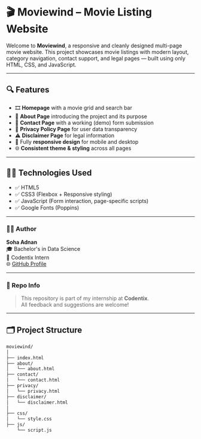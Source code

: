 # 🎬 Moviewind – Movie Listing Website

Welcome to **Moviewind**, a responsive and cleanly designed multi-page movie website. This project showcases movie listings with modern layout, category navigation, contact support, and legal pages — built using only HTML, CSS, and JavaScript.

---

## 🔍 Features

- 🎞️ **Homepage** with a movie grid and search bar  
- 🧾 **About Page** introducing the project and its purpose  
- 📩 **Contact Page** with a working (demo) form submission  
- 🔐 **Privacy Policy Page** for user data transparency  
- ⚠️ **Disclaimer Page** for legal information  
- 📱 Fully **responsive design** for mobile and desktop  
- 🌐 **Consistent theme & styling** across all pages

---

## 🧑‍💻 Technologies Used

- ✅ HTML5  
- ✅ CSS3 (Flexbox + Responsive styling)  
- ✅ JavaScript (Form interaction, page-specific scripts)  
- ✅ Google Fonts (Poppins)

---

### 👩‍💻 Author

**Soha Adnan**  
🎓 Bachelor's in Data Science  
📍 Codentix Intern  
🌐 [GitHub Profile](https://github.com/Soha-025)

---

### 📁 Repo Info

> This repository is part of my internship at **Codentix**.  
> All feedback and suggestions are welcome!

---

## 🗂️ Project Structure

```bash
moviewind/
│
├── index.html
├── about/
│   └── about.html
├── contact/
│   └── contact.html
├── privacy/
│   └── privacy.html
├── disclaimer/
│   └── disclaimer.html
│
├── css/
│   └── style.css
├── js/
    └── script.js
